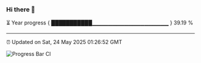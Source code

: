### Hi there 👋

⏳ Year progress { ███████████▁▁▁▁▁▁▁▁▁▁▁▁▁▁▁▁▁▁▁ } 39.19 %

---

⏰ Updated on Sat, 24 May 2025 01:26:52 GMT

![Progress Bar CI](https://github.com/liununu/liununu/workflows/Progress%20Bar%20CI/badge.svg)
